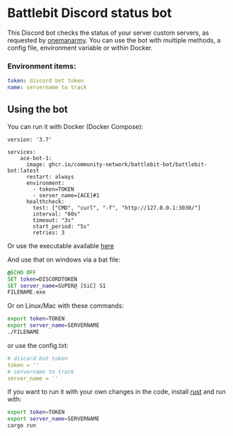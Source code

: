 # Battlebit Discord status bot

This Discord bot checks the status of your server custom servers, as requested by [onemanarmy](https://www.superinfantryclan.com/).
You can use the bot with multiple methods, a config file, environment variable or within Docker.

### Environment items:

```yaml
token: discord bot token
name: servername to track
```

## Using the bot

You can run it with Docker (Docker Compose):

```docker
version: '3.7'

services:
    ace-bot-1:
      image: ghcr.io/community-network/battlebit-bot/battlebit-bot:latest
      restart: always
      environment:
        - token=TOKEN
        - server_name=[ACE]#1
      healthcheck:
        test: ["CMD", "curl", "-f", "http://127.0.0.1:3030/"]
        interval: "60s"
        timeout: "3s"
        start_period: "5s"
        retries: 3
```

Or use the executable available [here](https://github.com/community-network/battlebit-bot/releases/latest)

And use that on windows via a bat file:

```bat
@ECHO OFF
SET token=DISCORDTOKEN
SET server_name=SUPER@ [SiC] S1
FILENAME.exe
```

Or on Linux/Mac with these commands:

```bash
export token=TOKEN
export server_name=SERVERNAME
./FILENAME
```

or use the config.txt:

```yaml
# discord bot token
token = ''
# servername to track
server_name = ''
```

If you want to run it with your own changes in the code, install [rust](https://www.rust-lang.org/tools/install) and run with:

```bash
export token=TOKEN
export server_name=SERVERNAME
cargo run
```
